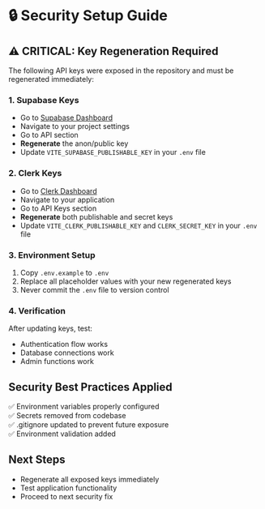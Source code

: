 # 🔒 Security Setup Guide

## ⚠️ CRITICAL: Key Regeneration Required

The following API keys were exposed in the repository and must be regenerated immediately:

### 1. Supabase Keys
- Go to [Supabase Dashboard](https://supabase.com/dashboard)
- Navigate to your project settings
- Go to API section
- **Regenerate** the anon/public key
- Update `VITE_SUPABASE_PUBLISHABLE_KEY` in your `.env` file

### 2. Clerk Keys  
- Go to [Clerk Dashboard](https://dashboard.clerk.com)
- Navigate to your application
- Go to API Keys section
- **Regenerate** both publishable and secret keys
- Update `VITE_CLERK_PUBLISHABLE_KEY` and `CLERK_SECRET_KEY` in your `.env` file

### 3. Environment Setup
1. Copy `.env.example` to `.env`
2. Replace all placeholder values with your new regenerated keys
3. Never commit the `.env` file to version control

### 4. Verification
After updating keys, test:
- Authentication flow works
- Database connections work
- Admin functions work

## Security Best Practices Applied
✅ Environment variables properly configured  
✅ Secrets removed from codebase  
✅ .gitignore updated to prevent future exposure  
✅ Environment validation added  

## Next Steps
- Regenerate all exposed keys immediately
- Test application functionality
- Proceed to next security fix
